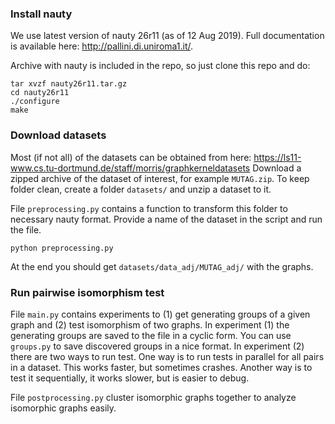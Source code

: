 ### Install nauty 
We use latest version of nauty 26r11 (as of 12 Aug 2019). Full documentation is available here: http://pallini.di.uniroma1.it/. 

Archive with nauty is included in the repo, so just clone this repo and do: 
```
tar xvzf nauty26r11.tar.gz
cd nauty26r11
./configure
make
```

### Download datasets
Most (if not all) of the datasets can be obtained from here: https://ls11-www.cs.tu-dortmund.de/staff/morris/graphkerneldatasets
Download a zipped archive of the dataset of interest, for example `MUTAG.zip`. To keep folder clean, create a folder `datasets/` and unzip a dataset to it.

File `preprocessing.py` contains a function to transform this folder to necessary nauty format. Provide a name of the dataset in the script and run the file.  
```
python preprocessing.py 
```
At the end you should get `datasets/data_adj/MUTAG_adj/` with the graphs. 

### Run pairwise isomorphism test

File `main.py` contains experiments to (1) get generating groups of a given graph and (2) test isomorphism of two graphs. 
In experiment (1) the generating groups are saved to the file in a cyclic form. You can use `groups.py` to save discovered groups in a nice format.
In experiment (2) there are two ways to run test. One way is to run tests in parallel for all pairs in a dataset.
This works faster, but sometimes crashes. Another way is to test it sequentially, it works slower, but is easier to debug. 

File `postprocessing.py` cluster isomorphic graphs together to analyze isomorphic graphs easily. 
